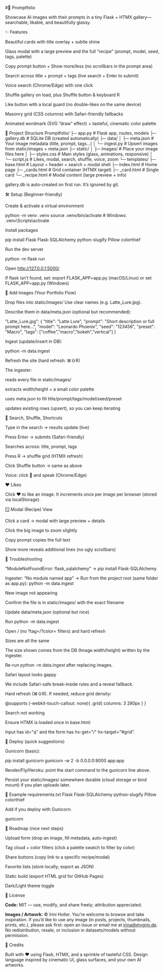#📘 Promptfolio

Showcase AI images with their prompts in a tiny Flask + HTMX gallery—searchable, likable, and beautifully glassy.

✨ Features

Beautiful cards with title overlay + subtle shine

Glass modal with a large preview and the full “recipe” (prompt, model, seed, tags, palette)

Copy prompt button + Show more/less (no scrollbars in the prompt area)

Search across title + prompt + tags (live search + Enter to submit)

Voice search (Chrome/Edge) with one click

Shuffle gallery on load, plus Shuffle button & keyboard R

Like button with a local guard (no double-likes on the same device)

Masonry grid (CSS columns) with Safari-friendly fallbacks

Animated wordmark (SVG “draw” effect) + tasteful, cinematic color palette

🧭 Project Structure
Promptfolio/
├─ app.py # Flask app, routes, models
├─ gallery.db # SQLite DB (created automatically)
├─ data/
│ ├─ meta.json # Your image metadata (title, prompt, tags…)
│ └─ ingest.py # Upsert images from static/images + meta.json
├─ static/
│ ├─ images/ # Place your image files here
│ ├─ styles.css # Main styles (glass, animations, responsive)
│ └─ script.js # Likes, modal, search, shuffle, voice, zoom
└─ templates/
├─ base.html # Layout + header + search + modal shell
├─ index.html # Home page
├─ \_cards.html # Grid container (HTMX target)
├─ \_card.html # Single card
└─ \_recipe.html # Modal content (large preview + info)

gallery.db is auto-created on first run. It’s ignored by git.

🛠️ Setup (Beginner-friendly)

Create & activate a virtual environment

python -m venv .venv
source .venv/bin/activate # Windows: .venv\Scripts\activate

Install packages

pip install Flask Flask-SQLAlchemy python-slugify Pillow colorthief

Run the dev server

python -m flask run

Open http://127.0.0.1:5000/

If flask isn’t found, set:
export FLASK_APP=app.py (macOS/Linux) or set FLASK_APP=app.py (Windows)

📸 Add Images (Your Portfolio Flow)

Drop files into static/images/
Use clear names (e.g. Latte_Lure.jpg).

Describe them in data/meta.json (optional but recommended):

"Latte_Lure.jpg": {
"title": "Latte Lure",
"prompt": "Short description or full prompt here…",
"model": "Leonardo Phoenix",
"seed": "123456",
"preset": "Macro",
"tags": ["coffee","macro","bokeh","vertical"]
}

Ingest (update/insert in DB):

python -m data.ingest

Refresh the site (hard refresh: ⌘⇧R)

The ingester:

reads every file in static/images/

extracts width/height + a small color palette

uses meta.json to fill title/prompt/tags/model/seed/preset

updates existing rows (upsert), so you can keep iterating

🔎 Search, Shuffle, Shortcuts

Type in the search → results update (live)

Press Enter → submits (Safari-friendly)

Searches across: title, prompt, tags

Press R → shuffle grid (HTMX refresh)

Click Shuffle button → same as above

Voice: click 🎤 and speak (Chrome/Edge)

❤️ Likes

Click ❤️ to like an image.
It increments once per image per browser (stored via localStorage).

🪟 Modal (Recipe) View

Click a card → modal with large preview + details

Click the big image to zoom slightly

Copy prompt copies the full text

Show more reveals additional lines (no ugly scrollbars)

🧪 Troubleshooting

“ModuleNotFoundError: flask_sqlalchemy”
→ pip install Flask-SQLAlchemy

Ingester: “No module named app”
→ Run from the project root (same folder as app.py):
python -m data.ingest

New image not appearing

Confirm the file is in static/images/ with the exact filename

Update data/meta.json (optional but nice)

Run python -m data.ingest

Open / (no ?tag=/?color= filters) and hard refresh

Sizes are all the same

The size shown comes from the DB (Image.width/height) written by the ingester.

Re-run python -m data.ingest after replacing images.

Safari layout looks gappy

We include Safari-safe break-inside rules and a reveal fallback.

Hard refresh (⌘⇧R). If needed, reduce grid density:

@supports (-webkit-touch-callout: none){ .grid{ columns: 3 280px } }

Search not working

Ensure HTMX is loaded once in base.html:

<script src="https://unpkg.com/htmx.org@1.9.12"></script>

Input has id="q" and the form has hx-get="/" hx-target="#grid".

🚀 Deploy (quick suggestions)

Gunicorn (basic):

pip install gunicorn
gunicorn -w 2 -b 0.0.0.0:8000 app:app

Render/Fly/Heroku: point the start command to the gunicorn line above.

Persist your static/images/ somewhere durable (cloud storage or bind mount) if you plan uploads later.

🧾 Example requirements.txt
Flask
Flask-SQLAlchemy
python-slugify
Pillow
colorthief

Add if you deploy with Gunicorn:

gunicorn

🧱 Roadmap (nice next steps)

Upload form (drop an image, fill metadata, auto-ingest)

Tag cloud + color filters (click a palette swatch to filter by color)

Share buttons (copy link to a specific recipe/modal)

Favorite lists (store locally; export as JSON)

Static build (export HTML grid for GitHub Pages)

Dark/Light theme toggle

📝 License

**Code:** MIT — use, modify, and share freely; attribution appreciated.

**Images / Artwork:** © Irini Holler. You’re welcome to browse and take inspiration.
If you’d like to use any image (in posts, projects, thumbnails, prints, etc.), please ask first:
open an issue or email me at irina@mygrin.de.  
No redistribution, resale, or inclusion in datasets/models without permission.

💌 Credits

Built with ❤️ using Flask, HTMX, and a sprinkle of tasteful CSS.
Design language inspired by cinematic UI, glass surfaces, and your own AI artworks.
